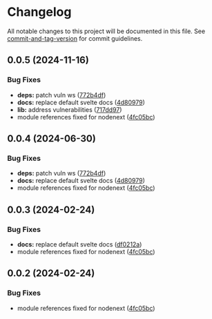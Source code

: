 # Changelog

All notable changes to this project will be documented in this file. See [commit-and-tag-version](https://github.com/absolute-version/commit-and-tag-version) for commit guidelines.

## 0.0.5 (2024-11-16)


### Bug Fixes

* **deps:** patch vuln ws ([772b4df](https://github.com/nick-somebody/svelte-tuicss/commit/772b4dff6af9ec141c0ede8626c384127f087370))
* **docs:** replace default svelte docs ([4d80979](https://github.com/nick-somebody/svelte-tuicss/commit/4d809795c464bb555c357b978b350629ead1262d))
* **lib:** address vulnerabilities ([717dd97](https://github.com/nick-somebody/svelte-tuicss/commit/717dd97e97fcea3de7ac106aad31799da3891c0e))
* module references fixed for nodenext ([4fc05bc](https://github.com/nick-somebody/svelte-tuicss/commit/4fc05bc85c7d5cb32d5b36cd3eeb785e87b4da74))

## 0.0.4 (2024-06-30)


### Bug Fixes

* **deps:** patch vuln ws ([772b4df](https://github.com/nick-somebody/svelte-tuicss/commit/772b4dff6af9ec141c0ede8626c384127f087370))
* **docs:** replace default svelte docs ([4d80979](https://github.com/nick-somebody/svelte-tuicss/commit/4d809795c464bb555c357b978b350629ead1262d))
* module references fixed for nodenext ([4fc05bc](https://github.com/nick-somebody/svelte-tuicss/commit/4fc05bc85c7d5cb32d5b36cd3eeb785e87b4da74))

## 0.0.3 (2024-02-24)


### Bug Fixes

* **docs:** replace default svelte docs ([df0212a](https://github.com/nick-somebody/svelte-tuicss/commit/df0212a441636f331930e4d2c787b8342c93f3ed))
* module references fixed for nodenext ([4fc05bc](https://github.com/nick-somebody/svelte-tuicss/commit/4fc05bc85c7d5cb32d5b36cd3eeb785e87b4da74))

## 0.0.2 (2024-02-24)


### Bug Fixes

* module references fixed for nodenext ([4fc05bc](https://github.com/nick-somebody/svelte-tuicss/commit/4fc05bc85c7d5cb32d5b36cd3eeb785e87b4da74))
